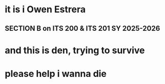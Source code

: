 # it is i Owen Estrera
## SECTION B on ITS 200 & ITS 201 SY 2025-2026 
# and this is den, trying to survive
# please help i wanna die
